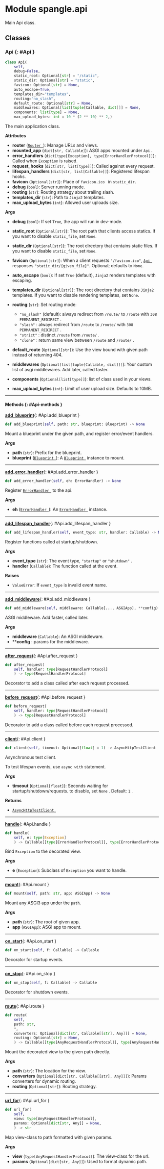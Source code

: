 # Module spangle.api

Main Api class.


## Classes

### Api {: #Api }

```python
class Api(
    self,
    debug=False,
    static_root: Optional[str] = "/static",
    static_dir: Optional[str] = "static",
    favicon: Optional[str] = None,
    auto_escape=True,
    templates_dir="templates",
    routing="no_slash",
    default_route: Optional[str] = None,
    middlewares: Optional[list[tuple[Callable, dict]]] = None,
    components: list[type] = None,
    max_upload_bytes: int = 10 * (2 ** 10) ** 2,)
```

The main application class.

**Attributes**

* **router** ([`Router `](../blueprint-py#Router)): Manage URLs and views.
* **mounted_app** (`dict[str, Callable]`): ASGI apps mounted under `Api` .
* **error_handlers** (`dict[type[Exception], type[ErrorHandlerProtocol]]`): Called when
    `Exception` is raised.
* **request_hooks** (`dict[str, list[type]]`): Called against every request.
* **lifespan_handlers** (`dict[str, list[Callable]]`): Registered lifespan hooks.
* **favicon** (`Optional[str]`): Place of `favicon.ico ` in `static_dir`.
* **debug** (`bool`): Server running mode.
* **routing** (`str`): Routing strategy about trailing slash.
* **templates_dir** (`str`): Path to `Jinja2` templates.
* **max_upload_bytes** (`int`): Allowed user uploads size.

**Args**

* **debug** (`bool`): If set `True`, the app will run in dev-mode.
* **static_root** (`Optional[str]`): The root path that clients access statics. If
    you want to disable `static_file`, set `None`.
* **static_dir** (`Optional[str]`): The root directory that contains static files.
    If you want to disable `static_file`, set `None`.
* **favicon** (`Optional[str]`): When a client requests `"/favicon.ico"`,
    [`Api `](./#Api) responses `"static_dir/{given_file}"`. Optional; defaults
     to `None`.
* **auto_escape** (`bool`): If set `True` (default), `Jinja2` renders templates with
    escaping.
* **templates_dir** (`Optional[str]`): The root directory that contains `Jinja2`
    templates. If you want to disable rendering templates, set `None`.
* **routing** (`str`): Set routing mode:

    * `"no_slash"` (default): always redirect from `/route/` to `/route` with
        `308 PERMANENT_REDIRECT` .
    * `"slash"` : always redirect from `/route` to `/route/` with
        `308 PERMANENT_REDIRECT` .
    * `"strict"` : distinct `/route` from `/route/` .
    * `"clone"` : return same view between `/route` and `/route/` .

* **default_route** (`Optional[str]`): Use the view bound with given path instead
    of returning 404.
* **middlewares** (`Optional[list[tuple[Callable, dict]]]`): Your custom list of
    asgi middlewares. Add later, called faster.
* **components** (`Optional[list[type]]`): list of class used in your views.
* **max_upload_bytes** (`int`): Limit of user upload size. Defaults to 10MB.


------

#### Methods {: #Api-methods }

[**add_blueprint**](#Api.add_blueprint){: #Api.add_blueprint }

```python
def add_blueprint(self, path: str, blueprint: Blueprint) -> None
```

Mount a blueprint under the given path, and register error/event handlers.

**Args**

* **path** (`str`): Prefix for the blueprint.
* **blueprint** ([`Blueprint `](../blueprint-py#Blueprint)): A [`Blueprint `](../blueprint-py#Blueprint)
    instance to mount.

------

[**add_error_handler**](#Api.add_error_handler){: #Api.add_error_handler }

```python
def add_error_handler(self, eh: ErrorHandler) -> None
```

Register [`ErrorHandler `](../error_handler-py#ErrorHandler) to the api.

**Args**

* **eh** ([`ErrorHandler `](../error_handler-py#ErrorHandler)): An
    [`ErrorHandler `](../error_handler-py#ErrorHandler) instance.

------

[**add_lifespan_handler**](#Api.add_lifespan_handler){: #Api.add_lifespan_handler }

```python
def add_lifespan_handler(self, event_type: str, handler: Callable) -> None
```

Register functions called at startup/shutdown.

**Args**

* **event_type** (`str`): The event type, `"startup"` or `"shutdown"` .
* **handler** (`Callable`): The function called at the event.

**Raises**

* `ValueError`: If `event_type` is invalid event name.

------

[**add_middleware**](#Api.add_middleware){: #Api.add_middleware }

```python
def add_middleware(self, middleware: Callable[..., ASGIApp], **config) -> None
```

ASGI middleware. Add faster, called later.

**Args**

* **middleware** (`Callable`): An ASGI middleware.
* ****config** : params for the middleware.

------

[**after_request**](#Api.after_request){: #Api.after_request }

```python
def after_request(
    self, handler: type[RequestHandlerProtocol]
    ) -> type[RequestHandlerProtocol]
```

Decorator to add a class called after each request processed.

------

[**before_request**](#Api.before_request){: #Api.before_request }

```python
def before_request(
    self, handler: type[RequestHandlerProtocol]
    ) -> type[RequestHandlerProtocol]
```

Decorator to add a class called before each request processed.

------

[**client**](#Api.client){: #Api.client }

```python
def client(self, timeout: Optional[float] = 1) -> AsyncHttpTestClient
```

Asynchronous test client.

To test lifespan events, use `async with` statement.

**Args**

* **timeout** (`Optional[float]`): Seconds waiting for startup/shutdown/requests.
    to disable, set `None` . Default: `1` .

**Returns**

* [`AsyncHttpTestClient `](../testing-py#AsyncHttpTestClient)

------

[**handle**](#Api.handle){: #Api.handle }

```python
def handle(
    self, e: type[Exception]
    ) -> Callable[[type[ErrorHandlerProtocol]], type[ErrorHandlerProtocol]]
```

Bind `Exception` to the decorated view.

**Args**

* **e** (`Exception`): Subclass of `Exception` you want to handle.

------

[**mount**](#Api.mount){: #Api.mount }

```python
def mount(self, path: str, app: ASGIApp) -> None
```

Mount any ASGI3 app under the `path`.

**Args**

* **path** (`str`): The root of given app.
* **app** (`ASGIApp`): ASGI app to mount.

------

[**on_start**](#Api.on_start){: #Api.on_start }

```python
def on_start(self, f: Callable) -> Callable
```

Decorator for startup events.

------

[**on_stop**](#Api.on_stop){: #Api.on_stop }

```python
def on_stop(self, f: Callable) -> Callable
```

Decorator for shutdown events.

------

[**route**](#Api.route){: #Api.route }

```python
def route(
    self,
    path: str,
    *,
    converters: Optional[dict[str, Callable[[str], Any]]] = None,
    routing: Optional[str] = None,
    ) -> Callable[[type[AnyRequestHandlerProtocol]], type[AnyRequestHandlerProtocol]]
```

Mount the decorated view to the given path directly.

**Args**

* **path** (`str`): The location for the view.
* **converters** (`Optional[dict[str, Callable[[str], Any]]]`): Params converters
    for dynamic routing.
* **routing** (`Optional[str]`): Routing strategy.

------

[**url_for**](#Api.url_for){: #Api.url_for }

```python
def url_for(
    self,
    view: type[AnyRequestHandlerProtocol],
    params: Optional[dict[str, Any]] = None,
    ) -> str
```

Map view-class to path formatted with given params.

**Args**

* **view** (`type[AnyRequestHandlerProtocol]`): The view-class for the url.
* **params** (`Optional[dict[str, Any]]`): Used to format dynamic path.
